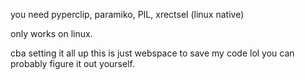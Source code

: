 you need pyperclip, paramiko, PIL, xrectsel (linux native)

only works on linux.

cba setting it all up this is just webspace to save my code lol
you can probably figure it out yourself.
